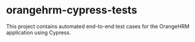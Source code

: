 # orangehrm-cypress-tests
This project contains automated end-to-end test cases for the OrangeHRM application using Cypress.  
